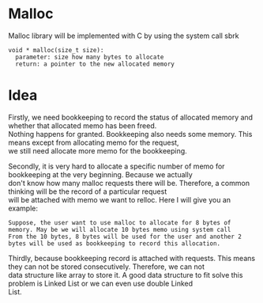 # Malloc
Malloc library will be implemented with C by using the system call sbrk


    void * malloc(size_t size):
      parameter: size how many bytes to allocate
      return: a pointer to the new allocated memory

# Idea  
Firstly, we need bookkeeping to record the status of allocated memory and whether that allocated memo has been freed.  
Nothing happens for granted. Bookkeeping also needs some memory. This means except from allocating memo for the request,  
we still need allocate more memo for the bookkeeping.  



Secondly, it is very hard to allocate a specific number of memo for bookkeeping at the very beginning. Because we actually  
don't know how many malloc requests there will be. Therefore, a common thinking will be the record of a particular request  
will be attached with memo we want to relloc. Here I will give you an example:  
    
    
    Suppose, the user want to use malloc to allocate for 8 bytes of memory. May be we will allocate 10 bytes memo using system call
    From the 10 bytes, 8 bytes will be used for the user and another 2 bytes will be used as bookkeeping to record this allocation.
    

Thirdly, because bookkeeping record is attached with requests. This means they can not be stored consecutively. Therefore, we can not  
data structure like array to store it. A good data structure to fit solve this problem is Linked List or we can even use double Linked  
List.



